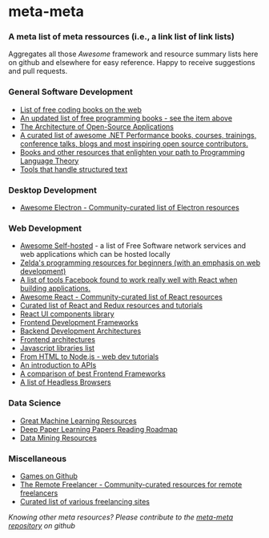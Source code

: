 # meta-meta

### A meta list of meta ressources (i.e., a link list of link lists)

Aggregates all those *Awesome* framework and resource summary lists here on github and elsewhere for easy reference. Happy to receive suggestions and pull requests.

### General Software Development
* [List of free coding books on the web](http://stackoverflow.com/questions/194812/list-of-freely-available-programming-books/392926#392926)
* [An updated list of free programming books - see the item above](https://github.com/vhf/free-programming-books)
* [The Architecture of Open-Source Applications](http://aosabook.org/en/index.html)
* [A curated list of awesome .NET Performance books, courses, trainings, conference talks, blogs and most inspiring open source contributors.](https://github.com/adamsitnik/awesome-dot-net-performance)
* [Books and other resources that enlighten your path to Programming Language Theory](https://github.com/steshaw/plt)
* [Tools that handle structured text](https://github.com/dbohdan/structured-text-tools)

### Desktop Development
* [Awesome Electron - Community-curated list of Electron resources](https://github.com/sindresorhus/awesome-electron)

### Web Development
* [Awesome Self-hosted](https://github.com/Kickball/awesome-selfhosted) - a list of Free Software network services and web applications which can be hosted locally
* [Zelda's programming resources for beginners (with an emphasis on web development)](https://www.vodien.com/singapore-community/education/beginners-resources-to-learn-programming-languages.php)
* [A list of tools Facebook found to work really well with React when building applications.](https://github.com/facebook/react/wiki/Complementary-Tools)
* [Awesome React - Community-curated list of React resources](https://github.com/enaqx/awesome-react)
* [Curated list of React and Redux resources and tutorials](https://github.com/markerikson/react-redux-links)
* [React UI components library](https://github.com/brillout/awesome-react-components)
* [Frontend Development Frameworks](https://github.com/dypsilon/frontend-dev-bookmarks)
* [Backend Development Architectures](https://gist.github.com/ragingwind/5840075)
* [Frontend architectures](http://blog.pamelafox.org/2013/05/frontend-architectures-server-side-html.html)
* [Javascript libraries list](http://www.javascriptoo.com/)
* [From HTML to Node.js - web dev tutorials](http://www.bentobox.io/)
* [An introduction to APIs](https://zapier.com/learn/apis/)
* [A comparison of best Frontend Frameworks](http://usablica.github.io/front-end-frameworks/compare.html)
* [A list of Headless Browsers](https://github.com/dhamaniasad/HeadlessBrowsers)

### Data Science
* [Great Machine Learning Resources](http://wayfinder.co/pathways/5302a21dfc4065200a000004/great-machine-learning-resources)
* [Deep Paper Learning Papers Reading Roadmap](https://github.com/songrotek/Deep-Learning-Papers-Reading-Roadmap)
* [Data Mining Resources](http://datamining.togaware.com/)

### Miscellaneous
* [Games on Github](https://github.com/leereilly/games)
* [The Remote Freelancer - Community-curated resources for remote freelancers](https://github.com/engineerapart/TheRemoteFreelancer)
* [Curated list of various freelancing sites](https://github.com/prahladyeri/CuratedLists/blob/master/FreelancingSites.md)

*Knowing other meta resources? Please contribute to the [meta-meta repository](https://github.com/sveme/meta-meta) on github*
